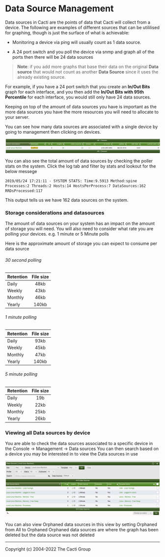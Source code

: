 # Data Source Management

Data sources in Cacti are the points of data that Cacti will collect from a
device.  The following are examples of different sources that can be utililised
for graphing, though is just the surface of what is achievable:

- Monitoring a device via ping will usually count as 1 data source.

- A 24 port switch and you poll the device via snmp and graph all of
  the ports then there will be 24 data sources

> **Note**: if you add more graphs that base their data on the original
> **Data source** that would not count as another **Data Source** since
> it uses the already existing source.

For example, if you have a 24 port switch that you create an **In/Out Bits**
graph for each interface, and you then add the **In/Out Bits with 95th
Percentile** for each interface, you would still only have 24 data sources.

Keeping on top of the amount of data sources you have is important as the more
data sources you have the more resources you will need to allocate
to your server.

You can see how many data sources are associated with a single device by going
to management then clicking on devices.

![device datasources](images/device-datasource.png)

You can also see the total amount of data sources by checking the poller stats
on the system. Click the log tab and filter by stats and lookout for the below
messege

```console
2019/05/24 17:21:11 - SYSTEM STATS: Time:9.5913 Method:spine Processes:2 Threads:2 Hosts:14 HostsPerProcess:7 DataSources:162 RRDsProcessed:117
```

This output tells us we have 162 data sources on the system.

### Storage considerations and datasources

The amount of data sources on your system has an impact on the amount of storage
you will need.  You will also need to consider what rate you are polling your
devices.  e.g. 1 minute or 5 Minute polls

Here is the approximate amount of storage you can expect to consume per data source

###### 30 second polling

Retention      | File size
------------- |:-------------:
Daily | 48kb
Weekly | 43kb
Monthly | 46kb
Yearly | 140kb

###### 1 minute polling

Retention | File size
------------- |:-------------:
Daily | 93kb
Weekly | 45kb
Monthly | 47kb
Yearly | 140kb

###### 5 minute polling

Retention | File size
------------- |:-------------:
Daily | 19b
Weekly | 22kb
Monthly | 25kb
Yearly | 26kb

### Viewing all Data sources by device

You are able to check the data sources associated to a specific device in the Console -> Management -> Data sources
You can then search based on a device you may be interested in to view the Data sources in use

![device datasources](images/data-sources-per-device.png)

You can also view Orphaned data sources in this view by setting Orphaned from All to Orphaned
Orphaned data sources are where the graph has been deleted but the data source was not deleted

---
<copy>Copyright (c) 2004-2022 The Cacti Group</copy>
